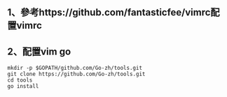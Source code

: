 ## 1、參考https://github.com/fantasticfee/vimrc配置vimrc
## 2、配置vim go
```
mkdir -p $GOPATH/github.com/Go-zh/tools.git
git clone https://github.com/Go-zh/tools.git
cd tools
go install 
```
